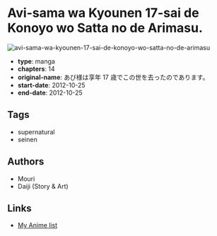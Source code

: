 # Avi-sama wa Kyounen 17-sai de Konoyo wo Satta no de Arimasu.

![avi-sama-wa-kyounen-17-sai-de-konoyo-wo-satta-no-de-arimasu](https://cdn.myanimelist.net/images/manga/3/126869.jpg)

-   **type**: manga
-   **chapters**: 14
-   **original-name**: あび様は享年 17 歳でこの世を去ったのであります。
-   **start-date**: 2012-10-25
-   **end-date**: 2012-10-25

## Tags

-   supernatural
-   seinen

## Authors

-   Mouri
-   Daiji (Story & Art)

## Links

-   [My Anime list](https://myanimelist.net/manga/73049/Avi-sama_wa_Kyounen_17-sai_de_Konoyo_wo_Satta_no_de_Arimasu)
